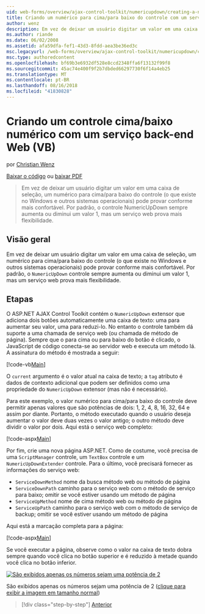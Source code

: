 ```yaml
---
uid: web-forms/overview/ajax-control-toolkit/numericupdown/creating-a-numeric-up-down-control-with-a-web-service-backend-vb
title: Criando um numérico para cima/para baixo do controle com um serviço back-end Web (VB) | Microsoft Docs
author: wenz
description: Em vez de deixar um usuário digitar um valor em uma caixa de seleção, um controle (o que existe no Windows e outros sistemas operacionais) para cima/baixo numérico pode revelar mais assim como c...
ms.author: riande
ms.date: 06/02/2008
ms.assetid: afa59dfa-fef1-43d3-8fdd-aea3be36ed3c
msc.legacyurl: /web-forms/overview/ajax-control-toolkit/numericupdown/creating-a-numeric-up-down-control-with-a-web-service-backend-vb
msc.type: authoredcontent
ms.openlocfilehash: bf69b3e6932df528e8ccd2348ffa6f13132f99f8
ms.sourcegitcommit: 45ac74e400f9f2b7dbded66297730f6f14a4eb25
ms.translationtype: MT
ms.contentlocale: pt-BR
ms.lasthandoff: 08/16/2018
ms.locfileid: "41830828"
---
```

<a name="creating-a-numeric-updown-control-with-a-web-service-backend-vb"></a>Criando um controle cima/baixo numérico com um serviço back-end Web (VB)
====================
por [Christian Wenz](https://github.com/wenz)

[Baixar o código](http://download.microsoft.com/download/9/3/f/93f8daea-bebd-4821-833b-95205389c7d0/numericupdown1.vb.zip) ou [baixar PDF](http://download.microsoft.com/download/2/d/c/2dc10e34-6983-41d4-9c08-f78f5387d32b/numericupdown1VB.pdf)

> Em vez de deixar um usuário digitar um valor em uma caixa de seleção, um numérico para cima/para baixo do controle (o que existe no Windows e outros sistemas operacionais) pode provar conforme mais confortável. Por padrão, o controle NumericUpDown sempre aumenta ou diminui um valor 1, mas um serviço web prova mais flexibilidade.


## <a name="overview"></a>Visão geral

Em vez de deixar um usuário digitar um valor em uma caixa de seleção, um numérico para cima/para baixo do controle (o que existe no Windows e outros sistemas operacionais) pode provar conforme mais confortável. Por padrão, o `NumericUpDown` controle sempre aumenta ou diminui um valor 1, mas um serviço web prova mais flexibilidade.

## <a name="steps"></a>Etapas

O ASP.NET AJAX Control Toolkit contém o `NumericUpDown` extensor que adiciona dois botões automaticamente uma caixa de texto: uma para aumentar seu valor, uma para reduzi-lo. No entanto o controle também dá suporte a uma chamada de serviço web (ou chamada de método de página). Sempre que o para cima ou para baixo do botão é clicado, o JavaScript de código conecta-se ao servidor web e executa um método lá. A assinatura do método é mostrada a seguir:

[!code-vb[Main](creating-a-numeric-up-down-control-with-a-web-service-backend-vb/samples/sample1.vb)]

O `current` argumento é o valor atual na caixa de texto; a `tag` atributo é dados de contexto adicional que podem ser definidos como uma propriedade do `NumericUpDown` extensor (mas não é necessário).

Para este exemplo, o valor numérico para cima/para baixo do controle deve permitir apenas valores que são potências de dois: 1, 2, 4, 8, 16, 32, 64 e assim por diante. Portanto, o método executado quando o usuário deseja aumentar o valor deve duas vezes o valor antigo; o outro método deve dividir o valor por dois. Aqui está o serviço web completo:

[!code-aspx[Main](creating-a-numeric-up-down-control-with-a-web-service-backend-vb/samples/sample2.aspx)]

Por fim, crie uma nova página ASP.NET. Como de costume, você precisa de uma `ScriptManager` controle, um `TextBox` controle e um `NumericUpDownExtender` controle. Para o último, você precisará fornecer as informações do serviço web:

- `ServiceDownMethod` nome da busca método web ou método de página
- `ServiceDownPath` caminho para o serviço web com o método de serviço para baixo; omitir se você estiver usando um método de página
- `ServiceUpMethod` nome de cima método web ou método de página
- `ServiceUpPath` caminho para o serviço web com o método de serviço de backup; omitir se você estiver usando um método de página

Aqui está a marcação completa para a página:

[!code-aspx[Main](creating-a-numeric-up-down-control-with-a-web-service-backend-vb/samples/sample3.aspx)]

Se você executar a página, observe como o valor na caixa de texto dobra sempre quando você clica no botão superior e é reduzido à metade quando você clica no botão inferior.


[![São exibidos apenas os números sejam uma potência de 2](creating-a-numeric-up-down-control-with-a-web-service-backend-vb/_static/image2.png)](creating-a-numeric-up-down-control-with-a-web-service-backend-vb/_static/image1.png)

São exibidos apenas os números sejam uma potência de 2 ([clique para exibir a imagem em tamanho normal](creating-a-numeric-up-down-control-with-a-web-service-backend-vb/_static/image3.png))

> [!div class="step-by-step"]
> [Anterior](creating-a-numeric-up-down-control-with-a-web-service-backend-cs.md)
